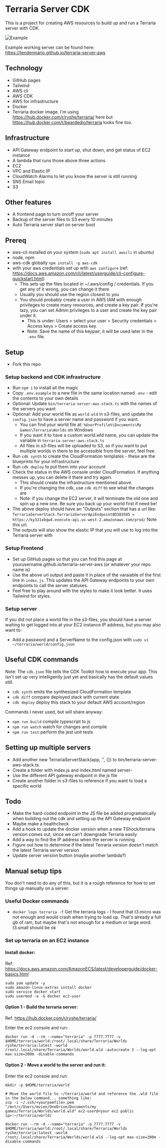 # Terraria Server CDK

This is a project for creating AWS resources to build up and run a Terraria server with CDK.

![Example](/images/terraria-frontend.png)

Example working server can be found here: https://tendermario.github.io/terraria-server-aws

## Technology

- GitHub pages
- Tailwind
- AWS cli
- AWS CDK
- AWS for infrastructure
- Docker
- Terraria docker image. I'm using https://hub.docker.com/r/ryshe/terraria/ here but https://hub.docker.com/r/beardedio/terraria looks fine too.

## Infrastructure

- API Gateway endpoint to start up, shut down, and get status of EC2 instance
- A lambda that runs those above three actions
- EC2
- VPC and Elastic IP
- CloudWatch Alarms to let you know the server is still running
- SNS Email topic
- S3

## Other features

- A frontend page to turn on/off your server
- Backup of the server files to S3 every 10 minutes
- Auto Terraria server start on server boot

## Prereq

- aws-cli installed on your system (`sudo apt install awscli` in ubuntu)
- node, npm
- aws-cdk globally `npm install -g aws-cdk`
- with your aws credentials set up with `aws configure` (ref: https://docs.aws.amazon.com/cli/latest/userguide/cli-configure-quickstart.html)
  - This sets up the files located in ~/.aws/config / credentials. If you get any of it wrong, you can change it there
  - Usually you should use the region closest to you
  - You should probably create a user in AWS IAM with enough privileges to create many resources, and create a key pair. If you're lazy, you can set Admin privileges to a user and create the key pair under it.
    - This is under: Users > select your user > Security credentials > Access keys > Create access key.
    - Note: Save the name of this keypair, it will be used later in the `.env` file.

## Setup

- Fork this repo

### Setup backend and CDK infrastructure

- Run `npm i` to install all the magic
- Copy `.env.example` to a new file in the same location named `.env` - edit the contents to your own details
- Optional: Update `bin/terraria-server-aws-stack.ts` with the names of the servers you want
- Optional: Add your world file as `world.wld` in s3-files, and update the `config.json` to have a server name and password if you want.
  - You can find your world file at: `%UserProfile%\Documents\My Games\Terraria\Worlds` on Windows
  - If you want it to have a custom world.wld name, you can update the variable in `terraria-server-aws-stack.ts`
  - All files in s3-files will be uploaded to S3, so if you want to put multiple worlds in there to be accessible from the server, feel free.
- Run `cdk synth` to create the CloudFormation templates - these are the blueprints for your infrastructure
- Run `cdk deploy` to put them into your account
- Check the status in the AWS console under CloudFormation. If anything messes up, you can delete it there and try again.
  - This should create the infrastructure mentioned above.
  - If you're changing the cdk, use `cdk diff` to see what the changes are
  - Note: if you change the EC2 server, it will terminate the old one and spin up a new one. Be sure you back up your world first if need be!
- The above deploy should have an "Outputs" section that has a url like: `TerrariaServerStack.TerrariaServerApiEndpoint8D383585 = https://ky331xbqw4.execute-api.us-west-2.amazonaws.com/prod/` Note this url.
- The outputs will also show the elastic IP that you will use to log into the Terraria server with

### Setup Frontend

- Set up GitHub pages so that you can find this page at yourusername.github.io/terraria-server-aws (or whatever your repo name is)
- Use the above url output and paste it in place of the varaiable of the first line in `index.js`. This updates the API Gateway endpoints to your own endpoints to call the server statuses.
- Feel free to play around with the styles to make it look better. It uses Tailwind for styles.

### Setup server

If you did not place a world file in the s3-files, you should have a server waiting to get logged into at your EC2 instance IP address, but you may also want to:

- Add a password and a ServerName to the config.json with `sudo vi ~/terraria/world/config.json`
## Useful CDK commands

Note: The `cdk.json` file tells the CDK Toolkit how to execute your app. This isn't set up very intelligently just yet and basically has the default values still.

 * `cdk synth`       emits the synthesized CloudFormation template
 * `cdk diff`        compare deployed stack with current state
 * `cdk deploy`      deploy this stack to your default AWS account/region

Commands I never used, but will share anyway:

 * `npm run build`   compile typescript to js
 * `npm run watch`   watch for changes and compile
 * `npm run test`    perform the jest unit tests

## Setting up multiple servers

- Add another new TerrariaServerStack(app, '<Name>', {}) to bin/terraria-server-aws-stack.ts.
- Create a folder with index.js and index.html named server-<something>
- Use the different API gateway endpoint in the js file
- Create another folder in s3-files to reference if you want to load a specific world

## Todo

- Make the hard-coded endpoint in the JS file be added programatically when building out the cdk and setting up the API Gateway endpoint
- Maybe make a healthcheck
- Add a hook to update the docker version when a new TShock/terraria version comes out, since we can't downgrade Terraria easily
- Add a way to find the IP address when the server is running
- Figure out how to determine if the latest Terraria version doesn't match the latest Terraria server version
- Update server version button (maybe another lambda?)

## Manual setup tips

You don't need to do any of this, but it is a rough reference for how to set things up manually on a server:

### Useful Docker commands

* `docker logs terraria -f` Get the terraria logs - I found that t3.micro was not enough and would crash when trying to load up. That's already a full gb of ram, but maybe that's not enough for a medium or large word. t3.small should be ok

### Set up terraria on an EC2 instance

#### Install docker:

Ref: https://docs.aws.amazon.com/AmazonECS/latest/developerguide/docker-basics.html

```
sudo yum update -y
sudo amazon-linux-extras install docker
sudo service docker start
sudo usermod -a -G docker ec2-user
```

#### Option 1 - Build the terraria server:

Ref: https://hub.docker.com/r/ryshe/terraria/

Enter the ec2 console and run:

```
docker run -d --rm --name="terraria" -p 7777:7777 -v $HOME/terraria/world:/root/.local/share/Terraria/Worlds ryshe/terraria:latest -world /root/.local/share/Terraria/Worlds/world.wld -autocreate 3 --log-opt max-size=200m -disable-commands
```

#### Option 2 - Move a world to the server and run it:

Enter the ec2 console and run:

```
mkdir -p $HOME/terraria/world

# Move the world file to ~/terraria/world and reference the .wld file in the below command... something like:
scp -i ~/.ssh/<yourpemfile>.pem "/mnt/c/Users/mvien/OneDrive/Documents/my games/Terraria/Worlds/world.wld" ec2-user@<your ec2 public ip>:~/terraria/world/

docker run --rm -d --name="terraria" -p 7777:7777 -v $HOME/terraria/world:/root/.local/share/Terraria/Worlds ryshe/terraria:latest -world /root/.local/share/Terraria/Worlds/world.wld --log-opt max-size=200m -disable-commands
```
